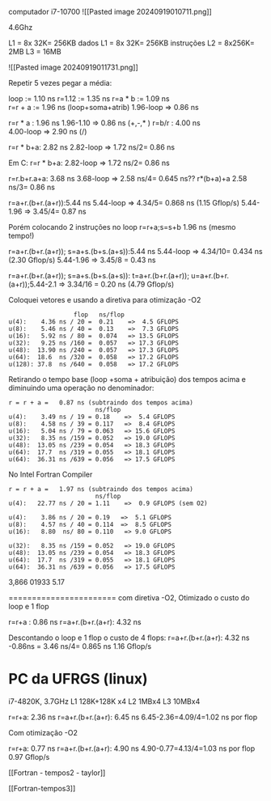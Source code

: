 computador i7-10700
![[Pasted image 20240919010711.png]]

4.6Ghz

L1 = 8x 32K= 256KB dados
L1 = 8x 32K= 256KB instruções
L2 = 8x256K=   2MB
L3 =          16MB

![[Pasted image 20240919011731.png]]

Repetir 5 vezes pegar a média:
 

loop    :=   1.10 ns 
r=1.12  :=   1.35 ns
r=a * b :=   1.09 ns  
r=r + a :=   1.96 ns (loop+soma+atrib)
             1.96-loop => 0.86 ns
           
r=r * a :    1.96 ns
             1.96-1.10 => 0.86 ns   (+,-,* )
r=b/r   :    4.00 ns  
             4.00-loop => 2.90 ns   (/)
           
r=r * b+a:   2.82 ns
             2.82-loop => 1.72 ns/2= 0.86 ns

Em C:
r=r * b+a:   2.82-loop => 1.72 ns/2= 0.86 ns

r=r.b+r.a+a: 3.68 ns
             3.68-loop => 2.58 ns/4= 0.645 ns??
  r*(b+a)+a               2.58 ns/3= 0.86 ns

r=a+r.(b+r.(a+r)):5.44 ns
                  5.44-loop => 4.34/5= 0.868 ns  (1.15 Gflop/s)
                  5.44-1.96 => 3.45/4= 0.87  ns

Porém colocando 2 instruções no loop
r=r+a;s=s+b  1.96 ns  (mesmo tempo!)

r=a+r.(b+r.(a+r));
s=a+s.(b+s.(a+s)):5.44 ns
                  5.44-loop => 4.34/10= 0.434 ns  (2.30 Gflop/s)
                  5.44-1.96 => 3.45/8 = 0.43  ns

r=a+r.(b+r.(a+r));
s=a+s.(b+s.(a+s)):
t=a+r.(b+r.(a+r));
u=a+r.(b+r.(a+r));5.44-2.1 => 3.34/16 = 0.20 ns (4.79 Gflop/s)


Coloquei vetores e usando a diretiva para otimização -O2

```
                  flop   ns/flop   
u(4):    4.36 ns / 20 =  0.21    =>  4.5 GFLOPS
u(8):    5.46 ns / 40 =  0.13    =>  7.3 GFLOPS
u(16):   5.92 ns / 80 =  0.074   => 13.5 GFLOPS
u(32):   9.25 ns /160 =  0.057   => 17.3 GFLOPS
u(48):  13.90 ns /240 =  0.057   => 17.3 GFLOPS
u(64):  18.6  ns /320 =  0.058   => 17.2 GFLOPS
u(128): 37.8  ns /640 =  0.058   => 17.2 GFLOPS
``` 

Retirando o tempo base (loop +soma + atribuição) dos tempos acima e diminuindo uma operação no denominador:

```
r = r + a =   0.87 ns (subtraindo dos tempos acima)
                        ns/flop
u(4):    3.49 ns / 19 = 0.18    =>  5.4 GFLOPS
u(8):    4.58 ns / 39 = 0.117   =>  8.4 GFLOPS
u(16):   5.04 ns / 79 = 0.063   => 15.6 GFLOPS
u(32):   8.35 ns /159 = 0.052   => 19.0 GFLOPS
u(48):  13.05 ns /239 = 0.054   => 18.3 GFLOPS
u(64):  17.7  ns /319 = 0.055   => 18.1 GFLOPS
u(64):  36.31 ns /639 = 0.056   => 17.5 GFLOPS
``` 


No Intel Fortran Compiler
```
r = r + a =   1.97 ns (subtraindo dos tempos acima)
                        ns/flop
u(4):   22.77 ns / 20 = 1.11    =>  0.9 GFLOPS (sem O2)

u(4):    3.86 ns / 20 = 0.19   =>  5.1 GFLOPS
u(8):    4.57 ns / 40 = 0.114  =>  8.5 GFLOPS
u(16):   8.80  ns/ 80 = 0.110   => 9.0 GFLOPS

u(32):   8.35 ns /159 = 0.052   => 19.0 GFLOPS
u(48):  13.05 ns /239 = 0.054   => 18.3 GFLOPS
u(64):  17.7  ns /319 = 0.055   => 18.1 GFLOPS
u(64):  36.31 ns /639 = 0.056   => 17.5 GFLOPS
``` 
3,866  01933  5.17


=======================
com diretiva -O2,  Otimizado
o custo do loop e 1 flop

r=r+a           :   0.86 ns
r=a+r.(b+r.(a+r):   4.32 ns 

Descontando o loop e 1 flop o custo de 4 flops: 
r=a+r.(b+r.(a+r):   4.32 ns -0.86ns = 3.46 ns/4= 0.865 ns
                                               1.16 Gflop/s




PC da UFRGS (linux)
===
i7-4820K,  3.7GHz
L1 128K+128K x4
L2  1MBx4
L3 10MBx4

r=r+a:              2.36 ns 
r=a+r.(b+r.(a+r):   6.45 ns 
                    6.45-2.36=4.09/4=1.02 ns por flop

Com otimização -O2

r=r+a:              0.77 ns 
r=a+r.(b+r.(a+r):   4.90 ns 
                    4.90-0.77=4.13/4=1.03 ns por flop  0.97 Gflop/s





[[Fortran - tempos2 - taylor]]

[[Fortran-tempos3]]
